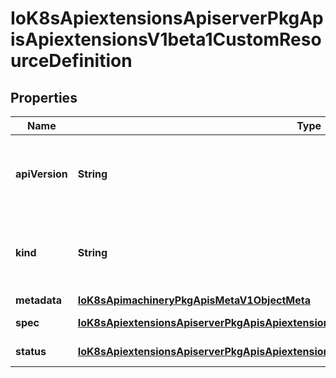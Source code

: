 
# IoK8sApiextensionsApiserverPkgApisApiextensionsV1beta1CustomResourceDefinition

## Properties
Name | Type | Description | Notes
------------ | ------------- | ------------- | -------------
**apiVersion** | **String** | APIVersion defines the versioned schema of this representation of an object. Servers should convert recognized schemas to the latest internal value, and may reject unrecognized values. More info: https://git.k8s.io/community/contributors/devel/sig-architecture/api-conventions.md#resources |  [optional]
**kind** | **String** | Kind is a string value representing the REST resource this object represents. Servers may infer this from the endpoint the client submits requests to. Cannot be updated. In CamelCase. More info: https://git.k8s.io/community/contributors/devel/sig-architecture/api-conventions.md#types-kinds |  [optional]
**metadata** | [**IoK8sApimachineryPkgApisMetaV1ObjectMeta**](IoK8sApimachineryPkgApisMetaV1ObjectMeta.md) |  |  [optional]
**spec** | [**IoK8sApiextensionsApiserverPkgApisApiextensionsV1beta1CustomResourceDefinitionSpec**](IoK8sApiextensionsApiserverPkgApisApiextensionsV1beta1CustomResourceDefinitionSpec.md) | spec describes how the user wants the resources to appear | 
**status** | [**IoK8sApiextensionsApiserverPkgApisApiextensionsV1beta1CustomResourceDefinitionStatus**](IoK8sApiextensionsApiserverPkgApisApiextensionsV1beta1CustomResourceDefinitionStatus.md) | status indicates the actual state of the CustomResourceDefinition |  [optional]



